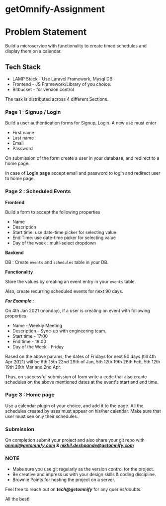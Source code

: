 # getOmnify-Assignment
# Problem Statement

Build a microservice with functionality to create timed schedules and display them on a calendar.

## Tech Stack

- LAMP Stack - Use Laravel Framework, Mysql DB
- Frontend - JS Framework/Library of you choice.
- Bitbucket - for version control

The task is distributed across 4 different Sections.

### Page 1 : Signup / Login

Build a user authentication forms for Signup, Login. A new use must enter 

- First name
- Last name
- Email
- Password

On submission of the form create a user in your database, and redirect to a home page.

In case of **Login page** accept email and password to login and redirect user to home page.

### Page 2 :  Scheduled Events

**Frontend**

Build a form to accept the following properties

- Name <string>
- Description <text>
- Start time: use date-time picker for selecting value
- End Time: use date-time picker for selecting value
- Day of the week : multi-select dropdown

**Backend**

DB : Create  `events` and `schedules` table in your DB.

**Functionality**

Store the values by creating an event entry in your `events` table. 

Also, create recurring scheduled events for next 90 days.

***For Example :*** 

On 4th Jan 2021 (monday), if a user is creating an event with following properties  

- Name - Weekly Meeting
- Description - Sync-up with engineering team.
- Start time - 17:00
- End time - 18:00
- Day of the Week - Friday

Based on the above params, the dates of Fridays for next 90 days (till 4th Apr 2021) will be 8th 15th 22nd 29th of Jan, 5th 12th 19th 26th Feb, 5th 12th 19th 26th Mar and 2nd Apr. 

Thus, on successful submission of form write a code that also create schedules on the above mentioned dates at the event's start and end time.

### Page 3 : Home page

Use a calendar plugin of your choice, and add it to the page. All the schedules created by uses must appear on his/her calendar. Make sure that user must see only their schedules.

### Submission

On completion submit your project and also share your git repo with ***anmol@getomnify.com & nikhil.deshpande@getomnify.com***

### NOTE

- Make sure you use git regularly as the version control for the project.
- Be creative and impress us with your design skills & coding discipline.
- Brownie Points for hosting the project on a server.

Feel free to reach out on ***tech@getomnify*** for any queries/doubts.

All the best!
